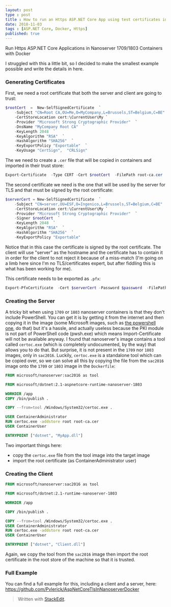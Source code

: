 ```yaml
---
layout: post
type : post
title : How to run an Https ASP.NET Core App using test certificates in Nanoserver 1709/1803 with Docker
date: 2018-11-03
tags : [ASP.NET Core, Docker, Https]
published: true
---
```

Run Https ASP.NET Core Applications in Nanoserver 1709/1803 Containers with Docker

I struggled with this a little bit, so I decided to make the smallest example possible and write the details in here.

### Generating Certificates
First, we need a root certificate that both the server and client are going to trust:
```PowerShell
$rootCert  =  New-SelfSignedCertificate  `
	-Subject "CN=Root CA,OU=Me,O=MyCompany,L=Brussels,ST=Belgium,C=BE"  `
	-CertStoreLocation cert:\CurrentUser\My `
	-Provider "Microsoft Strong Cryptographic Provider"  `
	-DnsName "MyCompany Root CA"  `
	-KeyLength 2048  `
	-KeyAlgorithm "RSA"  `
	-HashAlgorithm "SHA256"  `
	-KeyExportPolicy "Exportable"  `
	-KeyUsage "CertSign",  "CRLSign"
```
The we need to create a ```.cer``` file that will be copied in containers and imported in their trust store:
```PowerShell
Export-Certificate  -Type CERT -Cert $rootCert  -FilePath root-ca.cer
```

The second certificate we need is the one that will be used by the server for TLS and that must be signed by the root certificate:
```PowerShell
$serverCert = New-SelfSignedCertificate  `
	-Subject "CN=server,OU=ESF,O=Ingenico,L=Brussels,ST=Belgium,C=BE"  `
	-CertStoreLocation cert:\CurrentUser\My `
	-Provider "Microsoft Strong Cryptographic Provider"  `
	-Signer $rootCert  `
	-KeyLength 2048  `
	-KeyAlgorithm "RSA"  `
	-HashAlgorithm "SHA256"  `
	-KeyExportPolicy "Exportable"
```

Notice that in this case the certificate is signed by the root certificate. The client will use "server" as the hostname and the certificate has to contain it in order for the client to not reject it because of a miss-match (I'm going on a limb here since I'm no TLS/certificates expert, but after fiddling this is what has been working for me).

This certificate needs to be exported as ```.pfx```:
```PowerShell
Export-PfxCertificate  -Cert $serverCert -Password $password  -FilePath server.pfx
```

### Creating the Server
A tricky bit when using ```1709``` or ```1803``` nanoserver containers is that they don't include PowerShell. You can get it is by getting it from the internet and then copying it in the image (some Microsoft images, such as [the powershell one](https://github.com/PowerShell/PowerShell-Docker/blob/master/release/stable/nanoserver/docker/Dockerfile), do that) but it's a hassle, and actually useless because the PKI module is not part of PowerShell code (pwsh.exe) which means Import-Certificate will not be available anyway.
I found that nanoserver's image contains a tool called ```certoc.exe``` (which is completely undocumented, by the way) that allows you to do that. But surprise, it is not present in the ```1709``` nor ```1803``` images, only in ```sac2016```.
Luckily, ```certoc.exe``` is a standalone tool which can be copied over, so we can solve all this by copying the file from the ```sac2016``` image onto the ```1709``` or ```1803``` image in the ```Dockerfile```:

```Dockerfile
FROM microsoft/nanoserver:sac2016 as tool

FROM microsoft/dotnet:2.1-aspnetcore-runtime-nanoserver-1803

WORKDIR /app
COPY /bin/publish .

COPY --from=tool /Windows/System32/certoc.exe .

USER ContainerAdministrator
RUN certoc.exe -addstore root root-ca.cer
USER ContainerUser

ENTRYPOINT ["dotnet", "MyApp.dll"]
```
Two important things here:
* copy the ```certoc.exe``` file from the tool image into the target image
* import the root certificate (as ContainerAdministrator user)

### Creating the Client

```Dockerfile
FROM microsoft/nanoserver:sac2016 as tool

FROM microsoft/dotnet:2.1-runtime-nanoserver-1803

WORKDIR /app

COPY /bin/publish .

COPY --from=tool /Windows/System32/certoc.exe .
USER ContainerAdministrator
RUN certoc.exe -addstore root root-ca.cer
USER ContainerUser

ENTRYPOINT ["dotnet", "Client.dll"]
```
Again, we copy the tool from the ```sac2016``` image then import the root certificate in the root store of the machine so that it is trusted.

### Full Example
You can find a full example for this, including a client and a server, here: https://github.com/Pvlerick/AspNetCoreTlsInNanoserverDocker

> Written with [StackEdit](https://stackedit.io/).